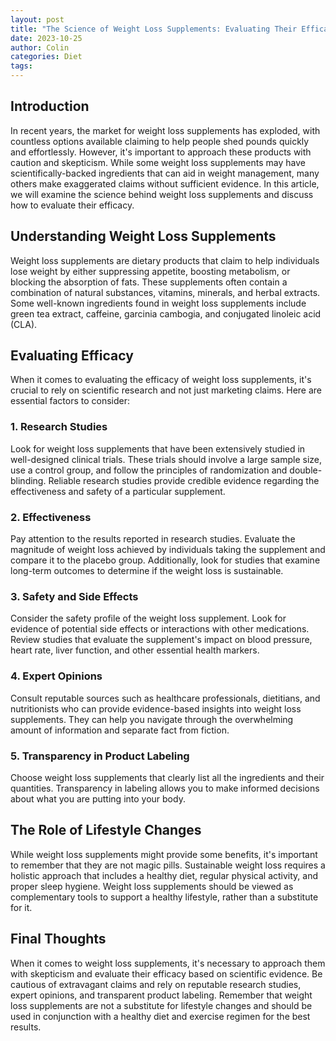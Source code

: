 ```yaml
---
layout: post
title: "The Science of Weight Loss Supplements: Evaluating Their Efficacy"
date: 2023-10-25
author: Colin
categories: Diet
tags: 
---
```


## Introduction

In recent years, the market for weight loss supplements has exploded, with countless options available claiming to help people shed pounds quickly and effortlessly. However, it's important to approach these products with caution and skepticism. While some weight loss supplements may have scientifically-backed ingredients that can aid in weight management, many others make exaggerated claims without sufficient evidence. In this article, we will examine the science behind weight loss supplements and discuss how to evaluate their efficacy.

## Understanding Weight Loss Supplements

Weight loss supplements are dietary products that claim to help individuals lose weight by either suppressing appetite, boosting metabolism, or blocking the absorption of fats. These supplements often contain a combination of natural substances, vitamins, minerals, and herbal extracts. Some well-known ingredients found in weight loss supplements include green tea extract, caffeine, garcinia cambogia, and conjugated linoleic acid (CLA).

## Evaluating Efficacy

When it comes to evaluating the efficacy of weight loss supplements, it's crucial to rely on scientific research and not just marketing claims. Here are essential factors to consider:

### 1. Research Studies

Look for weight loss supplements that have been extensively studied in well-designed clinical trials. These trials should involve a large sample size, use a control group, and follow the principles of randomization and double-blinding. Reliable research studies provide credible evidence regarding the effectiveness and safety of a particular supplement.

### 2. Effectiveness

Pay attention to the results reported in research studies. Evaluate the magnitude of weight loss achieved by individuals taking the supplement and compare it to the placebo group. Additionally, look for studies that examine long-term outcomes to determine if the weight loss is sustainable.

### 3. Safety and Side Effects

Consider the safety profile of the weight loss supplement. Look for evidence of potential side effects or interactions with other medications. Review studies that evaluate the supplement's impact on blood pressure, heart rate, liver function, and other essential health markers.

### 4. Expert Opinions

Consult reputable sources such as healthcare professionals, dietitians, and nutritionists who can provide evidence-based insights into weight loss supplements. They can help you navigate through the overwhelming amount of information and separate fact from fiction.

### 5. Transparency in Product Labeling

Choose weight loss supplements that clearly list all the ingredients and their quantities. Transparency in labeling allows you to make informed decisions about what you are putting into your body.

## The Role of Lifestyle Changes

While weight loss supplements might provide some benefits, it's important to remember that they are not magic pills. Sustainable weight loss requires a holistic approach that includes a healthy diet, regular physical activity, and proper sleep hygiene. Weight loss supplements should be viewed as complementary tools to support a healthy lifestyle, rather than a substitute for it.

## Final Thoughts

When it comes to weight loss supplements, it's necessary to approach them with skepticism and evaluate their efficacy based on scientific evidence. Be cautious of extravagant claims and rely on reputable research studies, expert opinions, and transparent product labeling. Remember that weight loss supplements are not a substitute for lifestyle changes and should be used in conjunction with a healthy diet and exercise regimen for the best results.